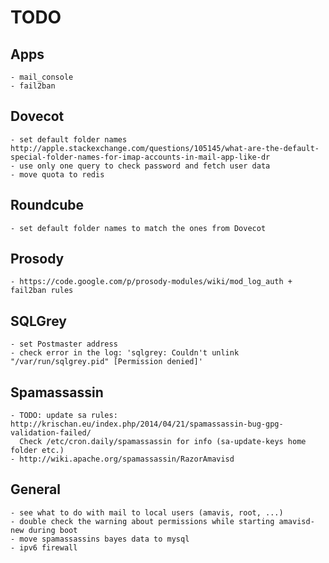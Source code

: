 # TODO

## Apps

    - mail_console
    - fail2ban


## Dovecot

    - set default folder names http://apple.stackexchange.com/questions/105145/what-are-the-default-special-folder-names-for-imap-accounts-in-mail-app-like-dr
    - use only one query to check password and fetch user data
    - move quota to redis


## Roundcube

    - set default folder names to match the ones from Dovecot


## Prosody

    - https://code.google.com/p/prosody-modules/wiki/mod_log_auth + fail2ban rules


## SQLGrey

    - set Postmaster address
    - check error in the log: 'sqlgrey: Couldn't unlink "/var/run/sqlgrey.pid" [Permission denied]'


## Spamassassin

    - TODO: update sa rules: http://krischan.eu/index.php/2014/04/21/spamassassin-bug-gpg-validation-failed/
      Check /etc/cron.daily/spamassassin for info (sa-update-keys home folder etc.)
    - http://wiki.apache.org/spamassassin/RazorAmavisd


## General

    - see what to do with mail to local users (amavis, root, ...)
    - double check the warning about permissions while starting amavisd-new during boot
    - move spamassassins bayes data to mysql
    - ipv6 firewall
